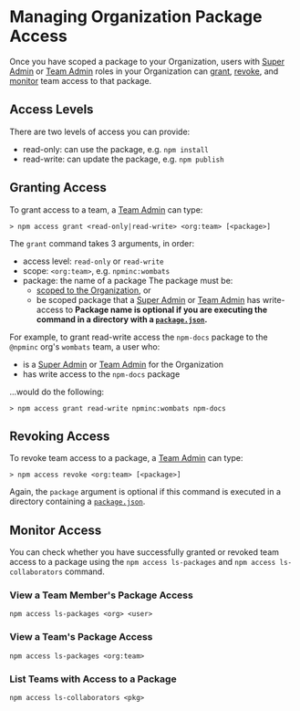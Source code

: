 <!--
title: 08 - Package Access
featured: true
-->

# Managing Organization Package Access

Once you have scoped a package to your Organization, users with 
[Super Admin] or [Team Admin] roles in your Organization can
[grant][1], [revoke][2], and [monitor][3] team access to that
package.

## Access Levels 

There are two levels of access you can provide:
- read-only: can use the package, e.g. `npm install`
- read-write: can update the package, e.g. `npm publish`

## Granting Access

To grant access to a team, a [Team Admin] can type:
 
```
> npm access grant <read-only|read-write> <org:team> [<package>]
```

The `grant` command takes 3 arguments, in order:
  - access level: `read-only` or `read-write`
  - scope: `<org:team>`, e.g. `npminc:wombats`
  - package: the name of a package
    The package must be:
      - [scoped to the Organization][5], or
      - be scoped package that a [Super Admin] or [Team Admin] has
        write-access to
    **Package name is optional if you are executing the command in a
    directory with a [`package.json`].**


For example, to  grant read-write access the `npm-docs` package to
the `@npminc` org's `wombats` team, a user who:
  - is a [Super Admin] or [Team Admin] for the Organization
  - has write access to the `npm-docs` package

...would do the following:

```
> npm access grant read-write npminc:wombats npm-docs
```

## Revoking Access

To revoke team access to a package, a [Team Admin] can type:

```
> npm access revoke <org:team> [<package>]
```

Again, the `package` argument is optional if this command is
executed in a directory containing a [`package.json`].

## Monitor Access

You can check whether you have successfully granted or revoked
team access to a package using the `npm access ls-packages` and
`npm access ls-collaborators` command.

### View a Team Member's Package Access
```
npm access ls-packages <org> <user>
```

### View a Team's Package Access
```
npm access ls-packages <org:team>
```

### List Teams with Access to a Package
```
npm access ls-collaborators <pkg>
```

[Team Admin]: /orgs/roles#team-admin
[Super Admin]: /orgs/roles#super-admin
[1]: #granting-access
[2]: #revoking-access
[3]: #monitor-access
[4]: /orgs/setup#organization-dashboard
[5]: /orgs/scoping-packages
[`npm access`]: /cli/npm-access
[`package.json`]: /files/package.json
